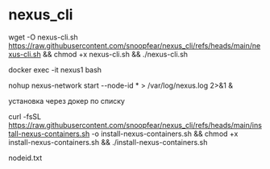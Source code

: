 # nexus_cli

wget -O nexus-cli.sh https://raw.githubusercontent.com/snoopfear/nexus_cli/refs/heads/main/nexus-cli.sh && chmod +x nexus-cli.sh && ./nexus-cli.sh

docker exec -it nexus1 bash

nohup nexus-network start --node-id * > /var/log/nexus.log 2>&1 &

установка через докер по списку

curl -fsSL https://raw.githubusercontent.com/snoopfear/nexus_cli/refs/heads/main/install-nexus-containers.sh -o install-nexus-containers.sh && chmod +x install-nexus-containers.sh && ./install-nexus-containers.sh

nodeid.txt
